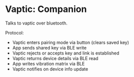 # Vaptic: Companion

Talks to vaptic over bluetooth.

Protocol:
- Vaptic enters pairing mode via button (clears saved key)
- App sends shared key via BLE write
- Vaptic rejects or accepts key and link is established
- Vaptic returns device details via BLE read
- App writes vibration matrix via BLE
- Vaptic notifies on device info update
